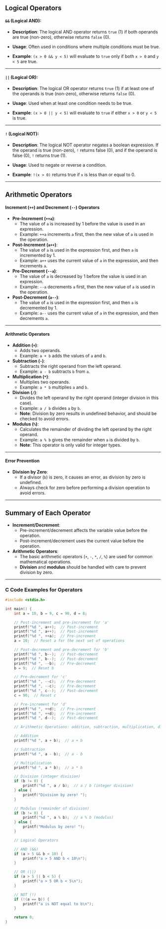 ## Logical Operators

#### `&&` (Logical AND):
- **Description**: The logical AND operator returns `true` (1) if both operands are true (non-zero), otherwise returns `false` (0).

- **Usage**: Often used in conditions where multiple conditions must be true.
- **Example**: `(x > 0 && y < 5)` will evaluate to `true` only if both `x > 0` and `y < 5` are true.
 
--- 

#### `||` (Logical OR):
    
- **Description**: The logical OR operator returns `true` (1) if at least one of the operands is true (non-zero), otherwise returns `false` (0).

- **Usage**: Used when at least one condition needs to be true.
- **Example**: `(x > 0 || y < 5)` will evaluate to `true` if either `x > 0` or `y < 5` is true.

---

#### `!` (Logical NOT):

- **Description**: The logical NOT operator negates a boolean expression. If the operand is true (non-zero), `!` returns false (0), and if the operand is false (0), `!` returns true (1).

- **Usage**: Used to negate or reverse a condition.
- **Example**: `!(x > 0)` returns true if `x` is less than or equal to 0.

---

## Arithmetic Operators
#### Increment (`++`) and Decrement (`--`) Operators

- **Pre-Increment (`++a`)**:
    - The value of `a` is increased by 1 before the value is used in an expression.
    - Example: `++a` increments `a` first, then the new value of `a` is used in the operation.
- **Post-Increment (`a++`)**:
    - The value of `a` is used in the expression first, and then `a` is incremented by 1.
    - Example: `a++` uses the current value of `a` in the expression, and then increments `a`.
- **Pre-Decrement (`--a`)**:
    - The value of `a` is decreased by 1 before the value is used in an expression.
    - Example: `--a` decrements `a` first, then the new value of `a` is used in the operation.
- **Post-Decrement (`a--`)**:
    - The value of `a` is used in the expression first, and then `a` is decremented by 1.
    - Example: `a--` uses the current value of `a` in the expression, and then decrements `a`.

---

#### Arithmetic Operators

- **Addition (`+`)**:
    - Adds two operands.
    - Example: `a + b` adds the values of `a` and `b`.
- **Subtraction (`-`)**:
    - Subtracts the right operand from the left operand.
    - Example: `a - b` subtracts `b` from `a`.
- **Multiplication (`*`)**:
    - Multiplies two operands.
    - Example: `a * b` multiplies `a` and `b`.
- **Division (`/`)**:
    - Divides the left operand by the right operand (integer division in this case).
    - Example: `a / b` divides `a` by `b`.
    - **Note**: Division by zero results in undefined behavior, and should be checked to avoid errors.
- **Modulus (`%`)**:
    - Calculates the remainder of dividing the left operand by the right operand.
    - Example: `a % b` gives the remainder when `a` is divided by `b`.
    - **Note**: This operator is only valid for integer types.

---

#### Error Prevention

- **Division by Zero**:
    - If a divisor (`b`) is zero, it causes an error, as division by zero is undefined.
    - Always check for zero before performing a division operation to avoid errors.

---

## Summary of Each Operator

- **Increment/Decrement**:
    - Pre-increment/decrement affects the variable value before the operation.
    - Post-increment/decrement uses the current value before the operation.
- **Arithmetic Operators**:
    - The basic arithmetic operators (`+`, `-`, `*`, `/`, `%`) are used for common mathematical operations.
    - **Division** and **modulus** should be handled with care to prevent division by zero.
---
### C Code Examples for Operators
```c
#include <stdio.h>

int main() {
    int a = 10, b = 9, c = 90, d = 8;

    // Post-increment and pre-increment for 'a'
    printf("%d ", a++);  // Post-increment
    printf("%d ", a++);  // Post-increment
    printf("%d ", ++a);  // Pre-increment
    a = 10;  // Reset a for the next set of operations

    // Post-decrement and pre-decrement for 'b'
    printf("%d ", b--);  // Post-decrement
    printf("%d ", b--);  // Post-decrement
    printf("%d ", --b);  // Pre-decrement
    b = 9;  // Reset b

    // Pre-decrement for 'c'
    printf("%d ", --c);  // Pre-decrement
    printf("%d ", --c);  // Pre-decrement
    printf("%d ", c--);  // Post-decrement
    c = 90;  // Reset c

    // Pre-increment for 'd'
    printf("%d ", ++d);  // Pre-increment
    printf("%d ", ++d);  // Pre-increment
    printf("%d ", d--);  // Post-decrement

    // Arithmetic Operations: addition, subtraction, multiplication, division, and modulus

    // Addition
    printf("%d ", a + b);  // a + b

    // Subtraction
    printf("%d ", a - b);  // a - b

    // Multiplication
    printf("%d ", a * b);  // a * b

    // Division (integer division)
    if (b != 0) {
        printf("%d ", a / b);  // a / b (integer division)
    } else {
        printf("Division by zero! ");
    }

    // Modulus (remainder of division)
    if (b != 0) {
        printf("%d ", a % b);  // a % b (modulus)
    } else {
        printf("Modulus by zero! ");
    }

    // Logical Operators

    // AND (&&)
    if (a > 5 && b < 10) {
        printf("a > 5 AND b < 10\n");
    }

    // OR (||)
    if (a > 5 || b < 5) {
        printf("a > 5 OR b < 5\n");
    }

    // NOT (!)
    if (!(a == b)) {
        printf("a is NOT equal to b\n");
    }

    return 0;
}

```